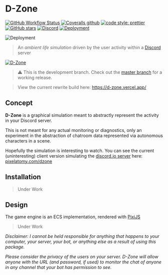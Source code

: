 # D-Zone

[![GitHub Workflow Status](https://img.shields.io/github/workflow/status/vegeta897/d-zone/Tests?style=flat-square)](https://github.com/vegeta897/d-zone/actions?query=workflow%3ATests) [![Coveralls github](https://img.shields.io/coveralls/github/vegeta897/d-zone?style=flat-square)](https://coveralls.io/github/vegeta897/d-zone) [![code style: prettier](https://img.shields.io/badge/code_style-prettier-ff69b4.svg?style=flat-square)](https://github.com/prettier/prettier) [![GitHub stars](https://img.shields.io/github/stars/vegeta897/d-zone?style=flat-square)](https://github.com/vegeta897/d-zone/stargazers) [![Discord](https://img.shields.io/discord/700890186883530844?style=flat-square)](https://discord.gg/BFgCNfh) [![Deployment](https://img.shields.io/github/deployments/vegeta897/d-zone/production?label=deployment&style=flat-square)](https://d-zone.vercel.app/)

![Deployment](https://img.shields.io/github/deployments/vegeta897/d-zone/production?label=deployment&style=flat-square)

> An _ambient life simulation_ driven by the user activity within a [Discord](https://discordapp.com) server

[![D-Zone](http://i.imgur.com/PLh059j.gif 'Hippity hop!')](https://pixelatomy.com/dzone/)

> ⚠️ This is the development branch. Check out the [master branch](https://github.com/vegeta897/d-zone/tree/master) for a working release.

> View the current rewrite build here: https://d-zone.vercel.app/

## Concept

**D-Zone** is a graphical simulation meant to abstractly represent the activity in your Discord server.

This is not meant for any actual monitoring or diagnostics, only an experiment in the abstraction of chatroom data represented via autonomous characters in a scene.

Hopefully the simulation is interesting to watch. You can see the current (uninteresting) client version simulating the [discord.io server](https://discord.gg/0MvHMfHcTKVVmIGP) here: [pixelatomy.com/dzone](https://pixelatomy.com/dzone/)

## Installation

> Under Work

## Design

The game engine is an ECS implementation, rendered with [PixiJS](https://github.com/pixijs/pixi.js)

> Under Work

_Disclaimer: I cannot be held responsible for anything that happens to your computer, your server, your bot, or anything else as a result of using this package._

_Please consider the privacy of the users on your server. D-Zone will allow anyone with the URL (and password, if used) to monitor the chat of anyone in any channel that your bot has permission to see._
